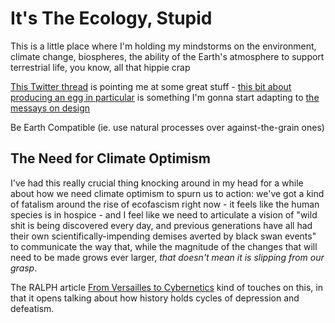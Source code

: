 # It's The Ecology, Stupid

This is a little place where I'm holding my mindstorms on the environment, climate change, biospheres, the ability of the Earth's atmosphere to support terrestrial life, you know, all that hippie crap

[This Twitter thread](https://twitter.com/BuildSoil/status/1138125178842492928) is pointing me at some great stuff - [this bit about producing an egg in particular](https://twitter.com/BuildSoil/status/1138132884902912001) is something I'm gonna start adapting to [the messays on design](458f8a16-f237-4f8e-8e17-474408732536.md)

Be Earth Compatible (ie. use natural processes over against-the-grain ones)

## The Need for Climate Optimism

I've had this really crucial thing knocking around in my head for a while about how we need climate optimism to spurn us to action: we've got a kind of fatalism around the rise of ecofascism right now - it feels like the human species is in hospice - and I feel like we need to articulate a vision of "wild shit is being discovered every day, and previous generations have all had their own scientifically-impending demises averted by black swan events" to communicate the way that, while the magnitude of the changes that will need to be made grows ever larger, *that doesn't mean it is slipping from our grasp*.

The RALPH article [From Versailles to Cybernetics](http://www.ralphmag.org/batesonP.html) kind of touches on this, in that it opens talking about how history holds cycles of depression and defeatism.
